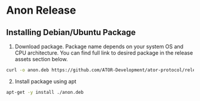 # Anon Release

## Installing Debian/Ubuntu Package

1. Download package. Package name depends on your system OS and CPU architecture. You can find full link to desired package in the release assets section below. 
```sh
curl -o anon.deb https://github.com/ATOR-Development/ator-protocol/releases/download/<version>/<package_name>
```
2. Install package using apt
```sh
apt-get -y install ./anon.deb
```
